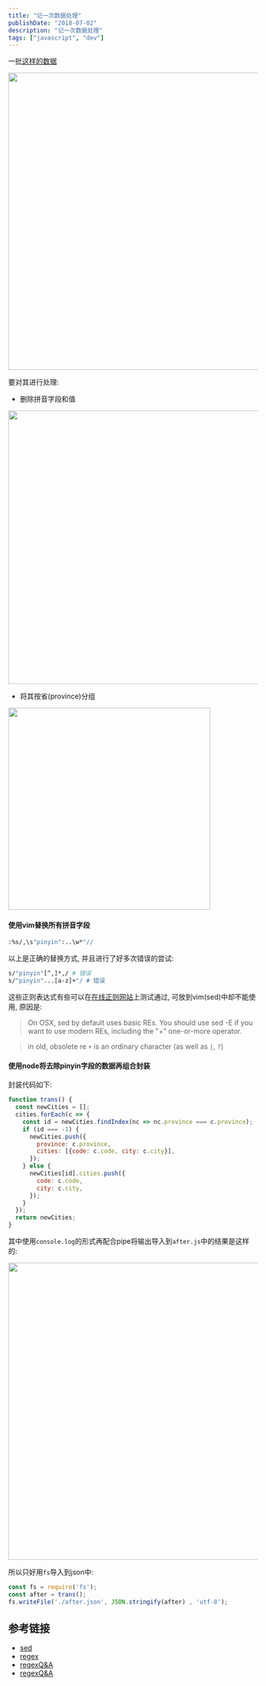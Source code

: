 ```yaml
---
title: "记一次数据处理"
publishDate: "2018-07-02"
description: "记一次数据处理"
tags: ["javascript", "dev"]
---
```


一批[这样的数据](https://github.com/williambao/cities/blob/master/cities.json)

<img src="https://raw.githubusercontent.com/FaiChou/faichou.github.io/master/img/qiniu/markdown/1530540635405.png" width="600"/>

要对其进行处理:

- 删除拼音字段和值

<img src="https://raw.githubusercontent.com/FaiChou/faichou.github.io/master/img/qiniu/markdown/1530540716994.png" width="552"/>

- 将其按省(province)分组

<img src="https://raw.githubusercontent.com/FaiChou/faichou.github.io/master/img/qiniu/markdown/1530540761262.png" width="408"/>

#### 使用vim替换所有拼音字段

```bash
:%s/,\s"pinyin":..\w*"//
```

以上是正确的替换方式, 并且进行了好多次错误的尝试:

```bash
s/"pinyin"[^,]*,/ # 错误
s/"pinyin"...[a-z]+"/ # 错误
```

这些正则表达式有些可以在[在线正则网站](https://regexr.com/)上测试通过,
可放到vim(sed)中却不能使用, 原因是:

> On OSX, sed by default uses basic REs. You should use sed -E if you want to use modern REs, including the "+" one-or-more operator.

> in old, obsolete re `+` is an ordinary character (as well as `|`, `?`)



#### 使用node将去除pinyin字段的数据再组合封装

封装代码如下:

```javascript
function trans() {
  const newCities = [];
  cities.forEach(c => {
    const id = newCities.findIndex(nc => nc.province === c.province);
    if (id === -1) {
      newCities.push({
        province: c.province,
        cities: [{code: c.code, city: c.city}],
      });
    } else {
      newCities[id].cities.push({
        code: c.code,
        city: c.city,
      });
    }
  });
  return newCities;
}
```

其中使用`console.log`的形式再配合pipe将输出导入到`after.js`中的结果是这样的:

<img src="https://raw.githubusercontent.com/FaiChou/faichou.github.io/master/img/qiniu/markdown/1530541245978.png" width="600"/>

所以只好用`fs`导入到json中:

```javascript
const fs = require('fs');
const after = trans();
fs.writeFile('./after.json', JSON.stringify(after) , 'utf-8');
```

## 参考链接

- [sed](https://coolshell.cn/articles/9104.html)
- [regex](https://github.com/zeeshanu/learn-regex/blob/master/README-cn.md)
- [regexQ&A](https://stackoverflow.com/questions/1227174/sed-on-os-x-cant-seem-to-use-in-regexps)
- [regexQ&A](https://stackoverflow.com/questions/4453760/how-to-escape-plus-sign-on-mac-os-x-bsd-sed/4453890)

